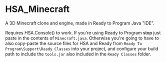 # HSA_Minecraft
A 3D Minecraft clone and engine, made in Ready to Program Java "IDE".

Requires HSA.Console() to work. If you're using Ready to Program ~~stop~~ just paste in the contents of `Minecraft.java`. Otherwise you're going to have to also copy-paste the source files for HSA and Ready from `Ready To Program\Support\Ready Classes` into your project, and configure your build path to include the `tools.jar` also included in the `Ready Classes` folder.
